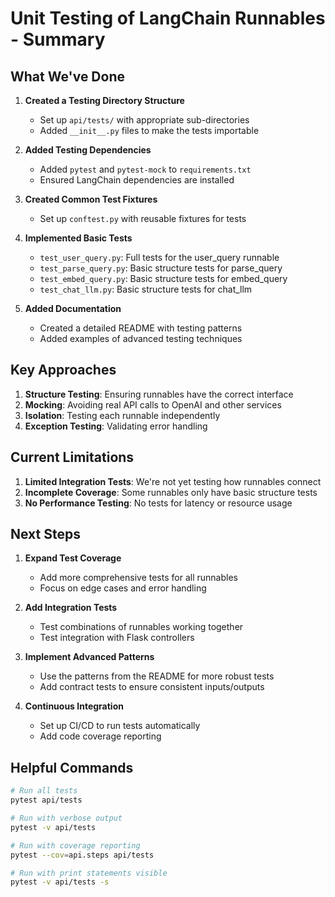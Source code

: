 # Unit Testing of LangChain Runnables - Summary

## What We've Done

1. **Created a Testing Directory Structure**
   - Set up `api/tests/` with appropriate sub-directories
   - Added `__init__.py` files to make the tests importable

2. **Added Testing Dependencies**
   - Added `pytest` and `pytest-mock` to `requirements.txt`
   - Ensured LangChain dependencies are installed

3. **Created Common Test Fixtures**
   - Set up `conftest.py` with reusable fixtures for tests

4. **Implemented Basic Tests**
   - `test_user_query.py`: Full tests for the user_query runnable
   - `test_parse_query.py`: Basic structure tests for parse_query
   - `test_embed_query.py`: Basic structure tests for embed_query
   - `test_chat_llm.py`: Basic structure tests for chat_llm

5. **Added Documentation**
   - Created a detailed README with testing patterns
   - Added examples of advanced testing techniques

## Key Approaches

1. **Structure Testing**: Ensuring runnables have the correct interface
2. **Mocking**: Avoiding real API calls to OpenAI and other services
3. **Isolation**: Testing each runnable independently 
4. **Exception Testing**: Validating error handling

## Current Limitations

1. **Limited Integration Tests**: We're not yet testing how runnables connect
2. **Incomplete Coverage**: Some runnables only have basic structure tests
3. **No Performance Testing**: No tests for latency or resource usage

## Next Steps

1. **Expand Test Coverage**
   - Add more comprehensive tests for all runnables
   - Focus on edge cases and error handling

2. **Add Integration Tests**
   - Test combinations of runnables working together
   - Test integration with Flask controllers 

3. **Implement Advanced Patterns**
   - Use the patterns from the README for more robust tests
   - Add contract tests to ensure consistent inputs/outputs

4. **Continuous Integration**
   - Set up CI/CD to run tests automatically
   - Add code coverage reporting

## Helpful Commands

```bash
# Run all tests
pytest api/tests

# Run with verbose output
pytest -v api/tests

# Run with coverage reporting
pytest --cov=api.steps api/tests

# Run with print statements visible
pytest -v api/tests -s
``` 